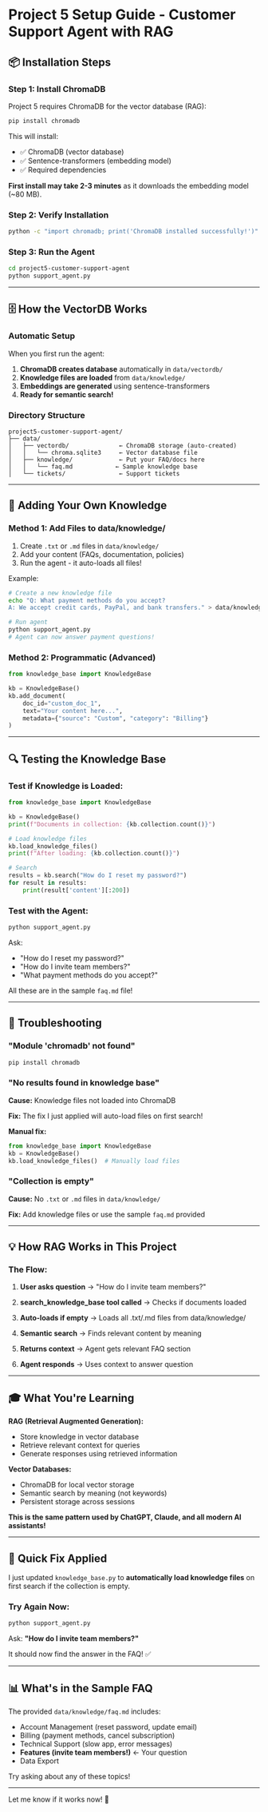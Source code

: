 # Project 5 Setup Guide - Customer Support Agent with RAG

## 📦 Installation Steps

### Step 1: Install ChromaDB

Project 5 requires ChromaDB for the vector database (RAG):

```bash
pip install chromadb
```

This will install:
- ✅ ChromaDB (vector database)
- ✅ Sentence-transformers (embedding model)
- ✅ Required dependencies

**First install may take 2-3 minutes** as it downloads the embedding model (~80 MB).

### Step 2: Verify Installation

```bash
python -c "import chromadb; print('ChromaDB installed successfully!')"
```

### Step 3: Run the Agent

```bash
cd project5-customer-support-agent
python support_agent.py
```

---

## 🗄️ How the VectorDB Works

### Automatic Setup

When you first run the agent:

1. **ChromaDB creates database** automatically in `data/vectordb/`
2. **Knowledge files are loaded** from `data/knowledge/` 
3. **Embeddings are generated** using sentence-transformers
4. **Ready for semantic search!**

### Directory Structure

```
project5-customer-support-agent/
├── data/
│   ├── vectordb/              ← ChromaDB storage (auto-created)
│   │   └── chroma.sqlite3     ← Vector database file
│   ├── knowledge/             ← Put your FAQ/docs here
│   │   └── faq.md            ← Sample knowledge base
│   └── tickets/               ← Support tickets
```

---

## 📝 Adding Your Own Knowledge

### Method 1: Add Files to data/knowledge/

1. Create `.txt` or `.md` files in `data/knowledge/`
2. Add your content (FAQs, documentation, policies)
3. Run the agent - it auto-loads all files!

Example:
```bash
# Create a new knowledge file
echo "Q: What payment methods do you accept?
A: We accept credit cards, PayPal, and bank transfers." > data/knowledge/payment.md

# Run agent
python support_agent.py
# Agent can now answer payment questions!
```

### Method 2: Programmatic (Advanced)

```python
from knowledge_base import KnowledgeBase

kb = KnowledgeBase()
kb.add_document(
    doc_id="custom_doc_1",
    text="Your content here...",
    metadata={"source": "Custom", "category": "Billing"}
)
```

---

## 🔍 Testing the Knowledge Base

### Test if Knowledge is Loaded:

```python
from knowledge_base import KnowledgeBase

kb = KnowledgeBase()
print(f"Documents in collection: {kb.collection.count()}")

# Load knowledge files
kb.load_knowledge_files()
print(f"After loading: {kb.collection.count()}")

# Search
results = kb.search("How do I reset my password?")
for result in results:
    print(result['content'][:200])
```

### Test with the Agent:

```bash
python support_agent.py
```

Ask:
- "How do I reset my password?"
- "How do I invite team members?"
- "What payment methods do you accept?"

All these are in the sample `faq.md` file!

---

## 🐛 Troubleshooting

### "Module 'chromadb' not found"
```bash
pip install chromadb
```

### "No results found in knowledge base"
**Cause:** Knowledge files not loaded into ChromaDB

**Fix:** The fix I just applied will auto-load files on first search!

**Manual fix:**
```python
from knowledge_base import KnowledgeBase
kb = KnowledgeBase()
kb.load_knowledge_files()  # Manually load files
```

### "Collection is empty"
**Cause:** No `.txt` or `.md` files in `data/knowledge/`

**Fix:** Add knowledge files or use the sample `faq.md` provided

---

## 💡 How RAG Works in This Project

### The Flow:

1. **User asks question** → "How do I invite team members?"

2. **search_knowledge_base tool called** → Checks if documents loaded

3. **Auto-loads if empty** → Loads all .txt/.md files from data/knowledge/

4. **Semantic search** → Finds relevant content by meaning

5. **Returns context** → Agent gets relevant FAQ section

6. **Agent responds** → Uses context to answer question

---

## 🎓 What You're Learning

**RAG (Retrieval Augmented Generation):**
- Store knowledge in vector database
- Retrieve relevant context for queries
- Generate responses using retrieved information

**Vector Databases:**
- ChromaDB for local vector storage
- Semantic search by meaning (not keywords)
- Persistent storage across sessions

**This is the same pattern used by ChatGPT, Claude, and all modern AI assistants!**

---

## 🚀 Quick Fix Applied

I just updated `knowledge_base.py` to **automatically load knowledge files** on first search if the collection is empty.

### Try Again Now:

```bash
python support_agent.py
```

Ask: **"How do I invite team members?"**

It should now find the answer in the FAQ! ✅

---

## 📊 What's in the Sample FAQ

The provided `data/knowledge/faq.md` includes:

- Account Management (reset password, update email)
- Billing (payment methods, cancel subscription)
- Technical Support (slow app, error messages)
- **Features (invite team members!)** ← Your question
- Data Export

Try asking about any of these topics!

---

Let me know if it works now! 🎯

